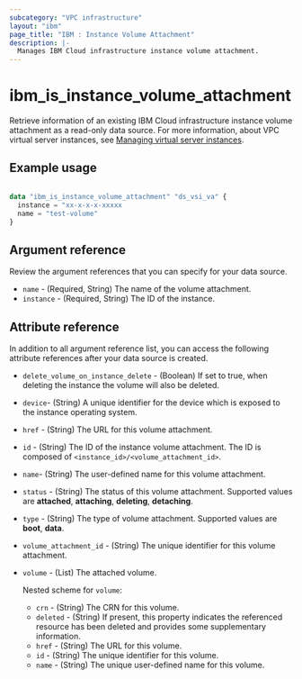 ```yaml
---
subcategory: "VPC infrastructure"
layout: "ibm"
page_title: "IBM : Instance Volume Attachment"
description: |-
  Manages IBM Cloud infrastructure instance volume attachment.
---
```


# ibm_is_instance_volume_attachment
Retrieve information of an existing IBM Cloud infrastructure instance volume attachment as a read-only data source. For more information, about VPC virtual server instances, see [Managing virtual server instances](https://cloud.ibm.com/docs/vpc?topic=vpc-managing-virtual-server-instances).


## Example usage

```terraform

data "ibm_is_instance_volume_attachment" "ds_vsi_va" {
  instance = "xx-x-x-x-xxxxx
  name = "test-volume"
}

```

## Argument reference
Review the argument references that you can specify for your data source.

- `name` - (Required, String) The name of the volume attachment.
- `instance` - (Required, String) The ID of the instance.

## Attribute reference
In addition to all argument reference list, you can access the following attribute references after your data source is created.

- `delete_volume_on_instance_delete` - (Boolean) If set to true, when deleting the instance the volume will also be deleted.
- `device`-  (String) A unique identifier for the device which is exposed to the instance operating system.
- `href` - (String) The URL for this volume attachment.
- `id` - (String) The ID of the instance volume attachment. The ID is composed of `<instance_id>/<volume_attachment_id>`.
- `name`-  (String) The user-defined name for this volume attachment.
- `status` - (String) The status of this volume attachment. Supported values are **attached**, **attaching**, **deleting**, **detaching**.
- `type` - (String) The type of volume attachment. Supported values are **boot**, **data**.
- `volume_attachment_id` - (String) The unique identifier for this volume attachment.
- `volume` - (List) The attached volume.

  Nested scheme for `volume`:
  - `crn` - (String) The CRN for this volume.
  - `deleted` - (String) If present, this property indicates the referenced resource has been deleted and provides some supplementary information.
  - `href` - (String) The URL for this volume.
  - `id` - (String) The unique identifier for this volume.
  - `name` - (String) The unique user-defined name for this volume.
